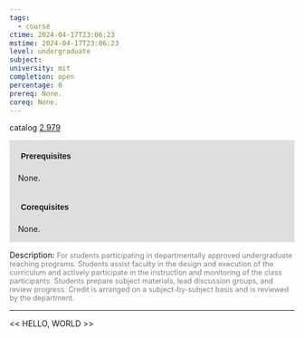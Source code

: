 ```yaml
---
tags:
  - course
ctime: 2024-04-17T23:06:23
mstime: 2024-04-17T23:06:23
level: undergraduate
subject: 
university: mit
completion: open
percentage: 0
prereq: None.
coreq: None.
---
```


catalog [2.979](http://student.mit.edu/catalog/m2c.html#2.979)

<span style="display: block; padding: 15px; background-color: rgb(100, 100, 100, 0.2);"><font id="m_prereq2011_0" style="display: block; font-family: Arial, sans-serif; font-weight: bold; padding: 5px">Prerequisites</font><br><span id="prereq2011_0">None.</span></span>
<span style="display: block; padding: 15px; background-color: rgb(100, 100, 100, 0.2);"><font id="m_coreq2011_0" style="display: block; font-family: Arial, sans-serif; font-weight: bold; padding: 5px">Corequisites</font><br><span id="coreq2011_0">None.</span></span>

<font style="">Description:</font>
<font style="color: grey; font-size: 0.8rem;">For students participating in departmentally approved undergraduate teaching programs. Students assist faculty in the design and execution of the curriculum and actively participate in the instruction and monitoring of the class participants. Students prepare subject materials, lead discussion groups, and review progress. Credit is arranged on a subject-by-subject basis and is reviewed by the department.</font>



---

<< HELLO, WORLD >>
